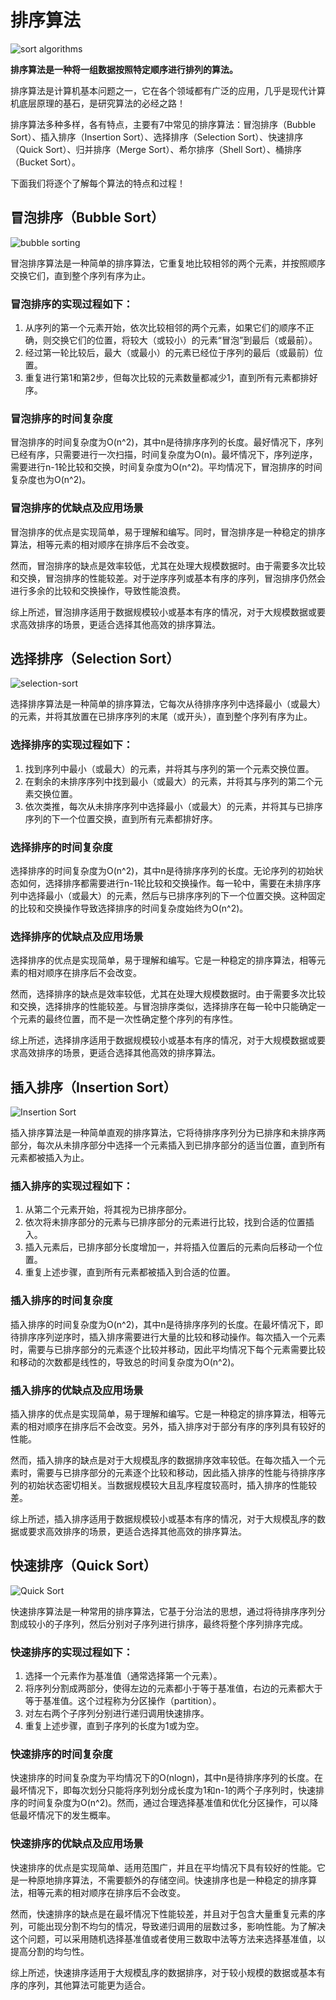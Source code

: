 # 排序算法

![sort algorithms](../../../resources/images/sort-algorithms.jpeg)

**排序算法是一种将一组数据按照特定顺序进行排列的算法。**

排序算法是计算机基本问题之一，它在各个领域都有广泛的应用，几乎是现代计算机底层原理的基石，是研究算法的必经之路！

排序算法多种多样，各有特点，主要有7中常见的排序算法：冒泡排序（Bubble Sort）、插入排序（Insertion Sort）、选择排序（Selection Sort）、快速排序（Quick Sort）、归并排序（Merge Sort）、希尔排序（Shell Sort）、桶排序（Bucket Sort）。

下面我们将逐个了解每个算法的特点和过程！

## 冒泡排序（Bubble Sort）

![bubble sorting](../../../resources/images/bubble-sorting.png)

冒泡排序算法是一种简单的排序算法，它重复地比较相邻的两个元素，并按照顺序交换它们，直到整个序列有序为止。

### 冒泡排序的实现过程如下：
1. 从序列的第一个元素开始，依次比较相邻的两个元素，如果它们的顺序不正确，则交换它们的位置，将较大（或较小）的元素“冒泡”到最后（或最前）。
2. 经过第一轮比较后，最大（或最小）的元素已经位于序列的最后（或最前）位置。
3. 重复进行第1和第2步，但每次比较的元素数量都减少1，直到所有元素都排好序。

### 冒泡排序的时间复杂度
冒泡排序的时间复杂度为O(n^2)，其中n是待排序序列的长度。最好情况下，序列已经有序，只需要进行一次扫描，时间复杂度为O(n)。最坏情况下，序列逆序，需要进行n-1轮比较和交换，时间复杂度为O(n^2)。平均情况下，冒泡排序的时间复杂度也为O(n^2)。

### 冒泡排序的优缺点及应用场景
冒泡排序的优点是实现简单，易于理解和编写。同时，冒泡排序是一种稳定的排序算法，相等元素的相对顺序在排序后不会改变。

然而，冒泡排序的缺点是效率较低，尤其在处理大规模数据时。由于需要多次比较和交换，冒泡排序的性能较差。对于逆序序列或基本有序的序列，冒泡排序仍然会进行多余的比较和交换操作，导致性能浪费。

综上所述，冒泡排序适用于数据规模较小或基本有序的情况，对于大规模数据或要求高效排序的场景，更适合选择其他高效的排序算法。

## 选择排序（Selection Sort）

![selection-sort](../../../resources/images/selection-sort.png)

选择排序算法是一种简单的排序算法，它每次从待排序序列中选择最小（或最大）的元素，并将其放置在已排序序列的末尾（或开头），直到整个序列有序为止。

### 选择排序的实现过程如下：
1. 找到序列中最小（或最大）的元素，并将其与序列的第一个元素交换位置。
2. 在剩余的未排序序列中找到最小（或最大）的元素，并将其与序列的第二个元素交换位置。
3. 依次类推，每次从未排序序列中选择最小（或最大）的元素，并将其与已排序序列的下一个位置交换，直到所有元素都排好序。

### 选择排序的时间复杂度
选择排序的时间复杂度为O(n^2)，其中n是待排序序列的长度。无论序列的初始状态如何，选择排序都需要进行n-1轮比较和交换操作。每一轮中，需要在未排序序列中选择最小（或最大）的元素，然后与已排序序列的下一个位置交换。这种固定的比较和交换操作导致选择排序的时间复杂度始终为O(n^2)。

### 选择排序的优缺点及应用场景
选择排序的优点是实现简单，易于理解和编写。它是一种稳定的排序算法，相等元素的相对顺序在排序后不会改变。

然而，选择排序的缺点是效率较低，尤其在处理大规模数据时。由于需要多次比较和交换，选择排序的性能较差。与冒泡排序类似，选择排序在每一轮中只能确定一个元素的最终位置，而不是一次性确定整个序列的有序性。

综上所述，选择排序适用于数据规模较小或基本有序的情况，对于大规模数据或要求高效排序的场景，更适合选择其他高效的排序算法。

## 插入排序（Insertion Sort）

![Insertion Sort](../../../resources/images/Insertion-Sort.png)

插入排序算法是一种简单直观的排序算法，它将待排序序列分为已排序和未排序两部分，每次从未排序部分中选择一个元素插入到已排序部分的适当位置，直到所有元素都被插入为止。

### 插入排序的实现过程如下：
1. 从第二个元素开始，将其视为已排序部分。
2. 依次将未排序部分的元素与已排序部分的元素进行比较，找到合适的位置插入。
3. 插入元素后，已排序部分长度增加一，并将插入位置后的元素向后移动一个位置。
4. 重复上述步骤，直到所有元素都被插入到合适的位置。

### 插入排序的时间复杂度
插入排序的时间复杂度为O(n^2)，其中n是待排序序列的长度。在最坏情况下，即待排序序列逆序时，插入排序需要进行大量的比较和移动操作。每次插入一个元素时，需要与已排序部分的元素逐个比较并移动，因此平均情况下每个元素需要比较和移动的次数都是线性的，导致总的时间复杂度为O(n^2)。

### 插入排序的优缺点及应用场景
插入排序的优点是实现简单，易于理解和编写。它是一种稳定的排序算法，相等元素的相对顺序在排序后不会改变。另外，插入排序对于部分有序的序列具有较好的性能。

然而，插入排序的缺点是对于大规模乱序的数据排序效率较低。在每次插入一个元素时，需要与已排序部分的元素逐个比较和移动，因此插入排序的性能与待排序序列的初始状态密切相关。当数据规模较大且乱序程度较高时，插入排序的性能较差。

综上所述，插入排序适用于数据规模较小或基本有序的情况，对于大规模乱序的数据或要求高效排序的场景，更适合选择其他高效的排序算法。

## 快速排序（Quick Sort）

![Quick Sort](../../../resources/images/Quick-Sort.png)

快速排序算法是一种常用的排序算法，它基于分治法的思想，通过将待排序序列分割成较小的子序列，然后分别对子序列进行排序，最终将整个序列排序完成。

### 快速排序的实现过程如下：
1. 选择一个元素作为基准值（通常选择第一个元素）。
2. 将序列分割成两部分，使得左边的元素都小于等于基准值，右边的元素都大于等于基准值。这个过程称为分区操作（partition）。
3. 对左右两个子序列分别进行递归调用快速排序。
4. 重复上述步骤，直到子序列的长度为1或为空。

### 快速排序的时间复杂度
快速排序的时间复杂度为平均情况下的O(nlogn)，其中n是待排序序列的长度。在最坏情况下，即每次划分只能将序列划分成长度为1和n-1的两个子序列时，快速排序的时间复杂度为O(n^2)。然而，通过合理选择基准值和优化分区操作，可以降低最坏情况下的发生概率。

### 快速排序的优缺点及应用场景
快速排序的优点是实现简单、适用范围广，并且在平均情况下具有较好的性能。它是一种原地排序算法，不需要额外的存储空间。快速排序也是一种稳定的排序算法，相等元素的相对顺序在排序后不会改变。

然而，快速排序的缺点是在最坏情况下性能较差，并且对于包含大量重复元素的序列，可能出现分割不均匀的情况，导致递归调用的层数过多，影响性能。为了解决这个问题，可以采用随机选择基准值或者使用三数取中法等方法来选择基准值，以提高分割的均匀性。

综上所述，快速排序适用于大规模乱序的数据排序，对于较小规模的数据或基本有序的序列，其他算法可能更为适合。
